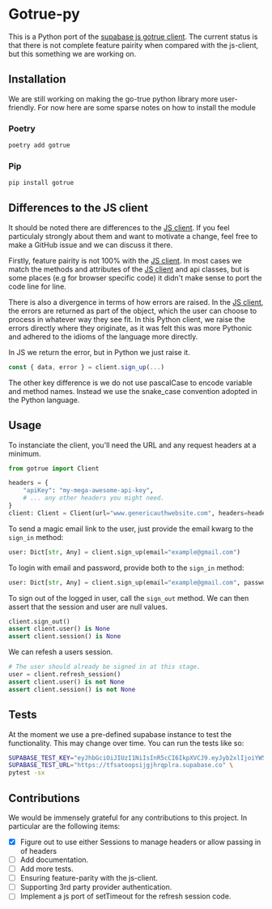# Gotrue-py

This is a Python port of the [supabase js gotrue client](https://github.com/supabase/gotrue-js). The current status is that there is not complete feature pairity when compared with the js-client, but this something we are working on.

## Installation

We are still working on making the go-true python library more user-friendly. For now here are some sparse notes on how to install the module

### Poetry

```bash
poetry add gotrue
```

### Pip

```bash
pip install gotrue
```

## Differences to the JS client

It should be noted there are differences to the [JS client](https://github.com/supabase/gotrue-js). If you feel particulaly strongly about them and want to motivate a change, feel free to make a GitHub issue and we can discuss it there.

Firstly, feature pairity is not 100% with the [JS client](https://github.com/supabase/gotrue-js). In most cases we match the methods and attributes of the [JS client](https://github.com/supabase/gotrue-js) and api classes, but is some places (e.g for browser specific code) it didn't make sense to port the code line for line.

There is also a divergence in terms of how errors are raised. In the [JS client](https://github.com/supabase/gotrue-js), the errors are returned as part of the object, which the user can choose to process in whatever way they see fit. In this Python client, we raise the errors directly where they originate, as it was felt this was more Pythonic and adhered to the idioms of the language more directly.

In JS we return the error, but in Python we just raise it.

```js
const { data, error } = client.sign_up(...)
```

The other key difference is we do not use pascalCase to encode variable and method names. Instead we use the snake_case convention adopted in the Python language.

## Usage

To instanciate the client, you'll need the URL and any request headers at a minimum.

```python
from gotrue import Client

headers = {
    "apiKey": "my-mega-awesome-api-key",
    # ... any other headers you might need.
}
client: Client = Client(url="www.genericauthwebsite.com", headers=headers)
```

To send a magic email link to the user, just provide the email kwarg to the `sign_in` method:

```python
user: Dict[str, Any] = client.sign_up(email="example@gmail.com")
```

To login with email and password, provide both to the `sign_in` method:

```python
user: Dict[str, Any] = client.sign_up(email="example@gmail.com", password="*********")
```

To sign out of the logged in user, call the `sign_out` method. We can then assert that the session and user are null values.

```python
client.sign_out()
assert client.user() is None
assert client.session() is None
```

We can refesh a users session.

```python
# The user should already be signed in at this stage.
user = client.refresh_session()
assert client.user() is not None
assert client.session() is not None
```

## Tests

At the moment we use a pre-defined supabase instance to test the functionality. This may change over time. You can run the tests like so:

```bash
SUPABASE_TEST_KEY="eyJhbGciOiJIUzI1NiIsInR5cCI6IkpXVCJ9.eyJyb2xlIjoiYW5vbiIsImlhdCI6MTYxMjYwOTMyMiwiZXhwIjoxOTI4MTg1MzIyfQ.XL9W5I_VRQ4iyQHVQmjG0BkwRfx6eVyYB3uAKcesukg" \
SUPABASE_TEST_URL="https://tfsatoopsijgjhrqplra.supabase.co" \
pytest -sx
```

## Contributions

We would be immensely grateful for any contributions to this project. In particular are the following items:

- [x] Figure out to use either Sessions to manage headers or allow passing in of headers
- [ ] Add documentation.
- [ ] Add more tests.
- [ ] Ensuring feature-parity with the js-client.
- [ ] Supporting 3rd party provider authentication.
- [ ] Implement a js port of setTimeout for the refresh session code.
